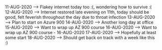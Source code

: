 11-AUG-2020 --> Flakey internet today too :(, wondering how to survive :(
12-AUG-2020 --> Internet restored late evening on 11th, today should be good, felt feverish throughout the day due to throat infection
13-AUG-2020 --> Plan to start on Azure 900
14-AUG-2020 --> Another long day at office
15-AUG-2020 --> Want to wrap up AZ 900 course
16-AUG-2020 --> Want to wrap up AZ 900 course - 16-AUG-2020
17-AUG-2020 --> Hopefully at least some start
18-AUG-2020 --> Should get back on track with a week like this :)
